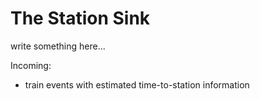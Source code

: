 # The Station Sink

write something here...

Incoming:
* train events with estimated time-to-station information
